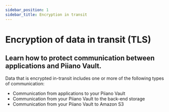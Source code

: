 ```yaml
---
sidebar_position: 1
sidebar_title: Encryption in transit
---
```


# Encryption of data in transit (TLS)

## Learn how to protect communication between applications and Piiano Vault.

Data that is encrypted in-transit includes one or more of the following types of communication:

* Communication from applications to your Piiano Vault  
* Communication from your Piiano Vault to the back-end storage  
* Communication from your Piiano Vault to Amazon S3  
